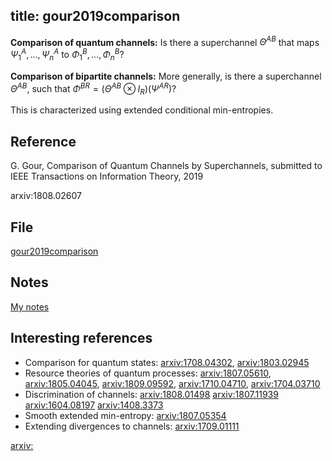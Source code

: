 title: gour2019comparison
---
**Comparison of quantum channels:** Is there a superchannel $\Theta^{AB}$ that maps $\Psi^A_1,\dots,\Psi_n^A$ to $\Phi^B_1,\dots,\Phi_n^B$? 
 
**Comparison of bipartite channels:**
More generally, is there a superchannel $\Theta^{AB}$, such that $\Phi^{BR}=(\Theta^{AB}\otimes I_R)(\Psi^{AR})$?

This is characterized using extended conditional min-entropies. 



## Reference

G. Gour, Comparison of Quantum Channels by Superchannels, submitted to IEEE Transactions on Information Theory, 2019

arxiv:1808.02607


## File

[gour2019comparison](gour2019comparison/file.pdf)

## Notes

[My notes](gour2019comparison/my_notes.pdf)

## Interesting references

* Comparison for quantum states: [arxiv:1708.04302](https://arxiv.org/pdf/1708.04302.pdf), [arxiv:1803.02945](https://arxiv.org/pdf/1803.02945.pdf)
* Resource theories of quantum processes: [arxiv:1807.05610](https://arxiv.org/pdf/1807.05610.pdf), [arxiv:1805.04045](https://arxiv.org/pdf/1805.04045.pdf), 
[arxiv:1809.09592](https://arxiv.org/pdf/1805.09592.pdf), [arxiv:1710.04710](https://arxiv.org/pdf/1710.04710.pdf), [arxiv:1704.03710](https://arxiv.org/pdf/1704.03710.pdf)
* Discrimination of channels: [arxiv:1808.01498](https://arxiv.org/pdf/1808.01498.pdf)
[arxiv:1807.11939](https://arxiv.org/pdf/1807.11939.pdf)
[arxiv:1604.08197](https://arxiv.org/pdf/1604.08197.pdf)
[arxiv:1408.3373](https://arxiv.org/pdf/1408.3373.pdf)
* Smooth extended min-entropy: [arxiv:1807.05354](https://arxiv.org/pdf/1807.05354.pdf)
* Extending divergences to channels: [arxiv:1709.01111](https://arxiv.org/pdf/1709.01111.pdf) 

[arxiv:](https://arxiv.org/pdf/.pdf)